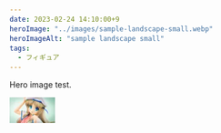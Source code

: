```yaml
---
date: 2023-02-24 14:10:00+9
heroImage: "../images/sample-landscape-small.webp"
heroImageAlt: "sample landscape small"
tags:
  - フィギュア
---
```


Hero image test.

![sample-portrait](../images/sample-landscape-small.webp)
